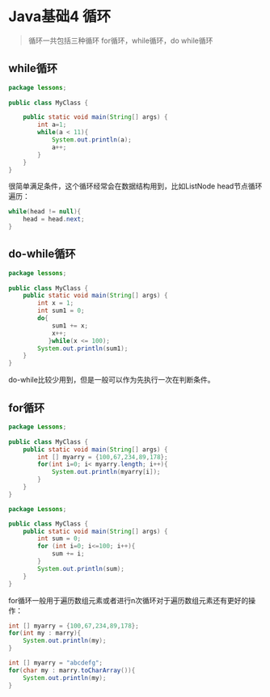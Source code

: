 # Java基础4 循环

> 循环一共包括三种循环 for循环，while循环，do while循环



## while循环

```java
package lessons;
 
public class MyClass {

	public static void main(String[] args) {
		int a=1;
		while(a < 11){
			System.out.println(a);
			a++;	
		}
	}
}
```

很简单满足条件，这个循环经常会在数据结构用到，比如ListNode head节点循环遍历：

```java
while(head != null){
	head = head.next;
}
```



## do-while循环

```java
package lessons;
 
public class MyClass {
	public static void main(String[] args) {
		int x = 1;
		int sum1 = 0;
		do{
			sum1 += x;
			x++;
		   }while(x <= 100);
		System.out.println(sum1);
	}
}
```

do-while比较少用到，但是一般可以作为先执行一次在判断条件。



## for循环

```java
package Lessons;
 
public class MyClass {
	public static void main(String[] args) {	
		int [] myarry = {100,67,234,89,178};
		for(int i=0; i< myarry.length; i++){
			System.out.println(myarry[i]);
		}
	}
}
```

```java
package Lessons;

public class MyClass {
	public static void main(String[] args) {
		int sum = 0;
		for (int i=0; i<=100; i++){
			sum += i;
		}
		System.out.println(sum);
	}
}
```

for循环一般用于遍历数组元素或者进行n次循环对于遍历数组元素还有更好的操作：

```java
int [] myarry = {100,67,234,89,178};
for(int my : marry){
	System.out.println(my);
}
```

```java
int [] myarry = "abcdefg";
for(char my : marry.toCharArray()){
	System.out.println(my);
}
```

